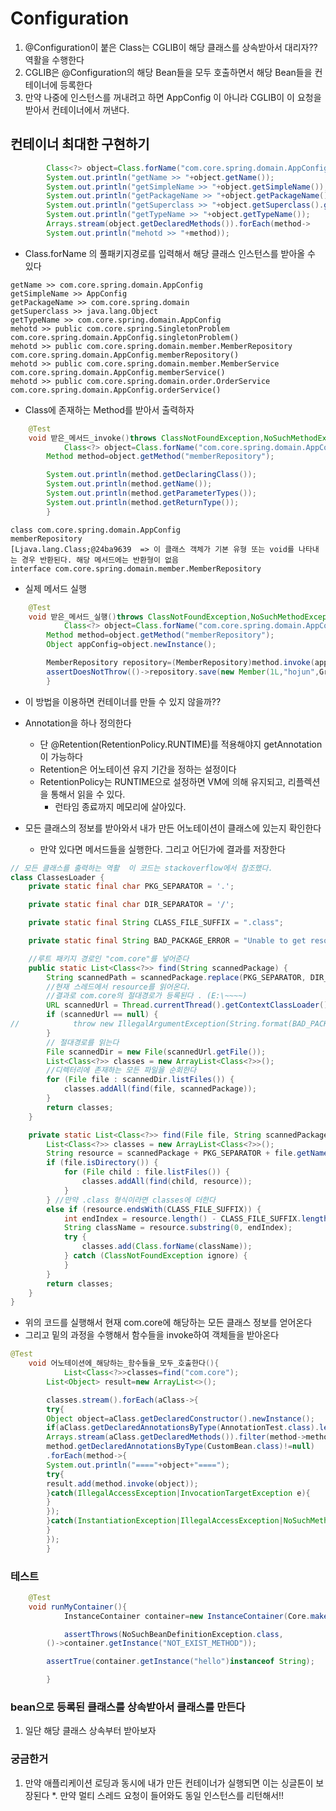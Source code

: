 # Configuration

1. @Configuration이 붙은 Class는 CGLIB이 해당 클래스를 상속받아서 대리자?? 역활을 수행한다
2. CGLIB은 @Configuration의 해당 Bean들을 모두 호출하면서 해당 Bean들을 컨테이너에 등록한다
3. 만약 나중에 인스턴스를 꺼내려고 하면 AppConfig 이 아니라 CGLIB이 이 요청을 받아서 컨테이너에서 꺼낸다.

## 컨테이너 최대한 구현하기

```java
        Class<?> object=Class.forName("com.core.spring.domain.AppConfig");
        System.out.println("getName >> "+object.getName());
        System.out.println("getSimpleName >> "+object.getSimpleName());
        System.out.println("getPackageName >> "+object.getPackageName());
        System.out.println("getSuperclass >> "+object.getSuperclass().getName());
        System.out.println("getTypeName >> "+object.getTypeName());
        Arrays.stream(object.getDeclaredMethods()).forEach(method->
        System.out.println("mehotd >> "+method));
```

* Class.forName 의 풀패키지경로를 입력해서 해당 클래스 인스턴스를 받아올 수 있다

```text
getName >> com.core.spring.domain.AppConfig
getSimpleName >> AppConfig
getPackageName >> com.core.spring.domain
getSuperclass >> java.lang.Object
getTypeName >> com.core.spring.domain.AppConfig
mehotd >> public com.core.spring.SingletonProblem com.core.spring.domain.AppConfig.singletonProblem()
mehotd >> public com.core.spring.domain.member.MemberRepository com.core.spring.domain.AppConfig.memberRepository()
mehotd >> public com.core.spring.domain.member.MemberService com.core.spring.domain.AppConfig.memberService()
mehotd >> public com.core.spring.domain.order.OrderService com.core.spring.domain.AppConfig.orderService()
```

* Class에 존재하는 Method를 받아서 출력하자

```java
    @Test
    void 받은_메서드_invoke()throws ClassNotFoundException,NoSuchMethodException{
            Class<?> object=Class.forName("com.core.spring.domain.AppConfig");
        Method method=object.getMethod("memberRepository");

        System.out.println(method.getDeclaringClass());
        System.out.println(method.getName());
        System.out.println(method.getParameterTypes());
        System.out.println(method.getReturnType());
        }
```

```text
class com.core.spring.domain.AppConfig
memberRepository
[Ljava.lang.Class;@24ba9639  => 이 클래스 객체가 기본 유형 또는 void를 나타내는 경우 반환된다. 해당 메서드에는 반환형이 없음
interface com.core.spring.domain.member.MemberRepository
```

* 실제 메서드 실행

```java
    @Test
    void 받은_메서드_실행()throws ClassNotFoundException,NoSuchMethodException,InvocationTargetException,IllegalAccessException,InstantiationException{
            Class<?> object=Class.forName("com.core.spring.domain.AppConfig");
        Method method=object.getMethod("memberRepository");
        Object appConfig=object.newInstance();

        MemberRepository repository=(MemberRepository)method.invoke(appConfig);
        assertDoesNotThrow(()->repository.save(new Member(1L,"hojun",Grade.BASIC)));
        }
```

* 이 방법을 이용하면 컨테이너를 만들 수 있지 않을까??

* Annotation을 하나 정의한다
    * 단 @Retention(RetentionPolicy.RUNTIME)를 적용해야지 getAnnotation이 가능하다
    * Retention은 어노테이션 유지 기간을 정하는 설정이다
    * RetentionPolicy는 RUNTIME으로 설정하면 VM에 의해 유지되고, 리플렉션을 통해서 읽을 수 있다.
        * 런타임 종료까지 메모리에 살아있다.
* 모든 클래스의 정보를 받아와서 내가 만든 어노테이션이 클래스에 있는지 확인한다
    * 만약 있다면 메서드들을 실행한다. 그리고 어딘가에 결과를 저장한다

```java
// 모든 클래스를 출력하는 역활  이 코드는 stackoverflow에서 참조했다.
class ClassesLoader {
    private static final char PKG_SEPARATOR = '.';

    private static final char DIR_SEPARATOR = '/';

    private static final String CLASS_FILE_SUFFIX = ".class";

    private static final String BAD_PACKAGE_ERROR = "Unable to get resources from path '%s'. Are you sure the package '%s' exists?";

    //루트 패키지 경로인 "com.core"를 넣어준다
    public static List<Class<?>> find(String scannedPackage) {
        String scannedPath = scannedPackage.replace(PKG_SEPARATOR, DIR_SEPARATOR);
        //현재 스레드에서 resource를 읽어온다. 
        //결과로 com.core의 절대경로가 등록된다 . (E:\~~~~)
        URL scannedUrl = Thread.currentThread().getContextClassLoader().getResource(scannedPath);
        if (scannedUrl == null) {
//            throw new IllegalArgumentException(String.format(BAD_PACKAGE_ERROR, scannedPath, scannedPackage));
        }
        // 절대경로를 읽는다
        File scannedDir = new File(scannedUrl.getFile());
        List<Class<?>> classes = new ArrayList<Class<?>>();
        //디렉터리에 존재하는 모든 파일을 순회한다
        for (File file : scannedDir.listFiles()) {
            classes.addAll(find(file, scannedPackage));
        }
        return classes;
    }

    private static List<Class<?>> find(File file, String scannedPackage) {
        List<Class<?>> classes = new ArrayList<Class<?>>();
        String resource = scannedPackage + PKG_SEPARATOR + file.getName();
        if (file.isDirectory()) {
            for (File child : file.listFiles()) {
                classes.addAll(find(child, resource));
            }
        } //만약 .class 형식이라면 classes에 더한다
        else if (resource.endsWith(CLASS_FILE_SUFFIX)) {
            int endIndex = resource.length() - CLASS_FILE_SUFFIX.length();
            String className = resource.substring(0, endIndex);
            try {
                classes.add(Class.forName(className));
            } catch (ClassNotFoundException ignore) {
            }
        }
        return classes;
    }
}
```

* 위의 코드를 실행해서 현재 com.core에 해당하는 모든 클래스 정보를 얻어온다
* 그리고 밑의 과정을 수행해서 함수들을 invoke하여 객체들을 받아온다

```java
@Test
    void 어노테이션에_해당하는_함수들을_모두_호출한다(){
            List<Class<?>>classes=find("com.core");
        List<Object> result=new ArrayList<>();

        classes.stream().forEach(aClass->{
        try{
        Object object=aClass.getDeclaredConstructor().newInstance();
        if(aClass.getDeclaredAnnotationsByType(AnnotationTest.class).length!=0)
        Arrays.stream(aClass.getDeclaredMethods()).filter(method->method.getParameterCount()==0&&
        method.getDeclaredAnnotationsByType(CustomBean.class)!=null)
        .forEach(method->{
        System.out.println("===="+object+"====");
        try{
        result.add(method.invoke(object));
        }catch(IllegalAccessException|InvocationTargetException e){
        }
        });
        }catch(InstantiationException|IllegalAccessException|NoSuchMethodException|InvocationTargetException e){
        }
        });
        }
```

###  테스트

```java
    @Test
    void runMyContainer(){
            InstanceContainer container=new InstanceContainer(Core.makeInstance(AllClassesLoader.find("com.core")));

            assertThrows(NoSuchBeanDefinitionException.class,
        ()->container.getInstance("NOT_EXIST_METHOD"));

        assertTrue(container.getInstance("hello")instanceof String);

        }
```
### bean으로 등록된 클래스를 상속받아서 클래스를 만든다
1. 일단 해당 클래스 상속부터 받아보자 
### 궁금한거 
1. 만약 애플리케이션 로딩과 동시에 내가 만든 컨테이너가 실행되면 이는 싱글톤이 보장된다
    *. 만약 멀티 스레드 요청이 들어와도 동일 인스턴스를 리턴해서!! 

